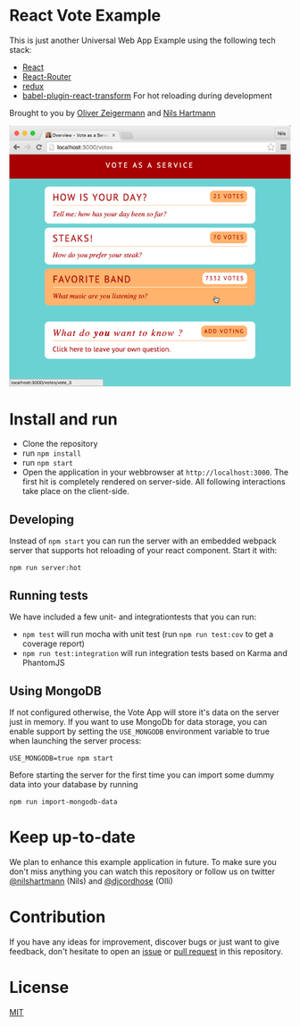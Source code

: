 # React Vote Example

This is just another Universal Web App Example using the following tech stack:

* [React](https://facebook.github.io/react/)
* [React-Router](https://github.com/rackt/react-router)
* [redux](http://redux.js.org/)
* [babel-plugin-react-transform](https://github.com/gaearon/babel-plugin-react-transform) For hot reloading during development

Brought to you by [Oliver Zeigermann](http://zeigermann.eu/) and [Nils Hartmann](http://nilshartmann.net)

![React Universal Sample Application](screenshot1.png)

# Install and run

* Clone the repository
* run `npm install`
* run `npm start`
* Open the application in your webbrowser at `http://localhost:3000`. The first hit is completely rendered on server-side. All following interactions take place on the client-side.

## Developing

Instead of `npm start` you can run the server with an embedded webpack server that supports hot reloading of your react component. Start it with:
```
npm run server:hot
```

## Running tests

We have included a few unit- and integrationtests that you can run:

* `npm test` will run mocha with unit test (run `npm run test:cov` to get a coverage report)
* `npm run test:integration` will run integration tests based on Karma and PhantomJS

## Using MongoDB

If not configured otherwise, the Vote App will store it's data on the server just in memory. If you want to use MongoDb
for data storage, you can enable support by setting the `USE_MONGODB` environment variable to true when launching
the server process:
```
USE_MONGODB=true npm start
```

Before starting the server for the first time you can import some dummy data into your database by running
```
npm run import-mongodb-data
```

# Keep up-to-date

We plan to enhance this example application in future. To make sure you don't miss anything you can watch this repository
 or follow us on twitter [@nilshartmann](https://twitter.com/nilshartmann) (Nils) and [@djcordhose](https://twitter.com/jdcordhose) (Olli)

# Contribution

If you have any ideas for improvement, discover bugs or just want to give feedback, don't hesitate to open an [issue](https://github.com/nilshartmann/react-vote-example/issues)
or [pull request](https://github.com/nilshartmann/react-vote-example/pulls) in this repository.

# License

[MIT](LICENSE.md)


